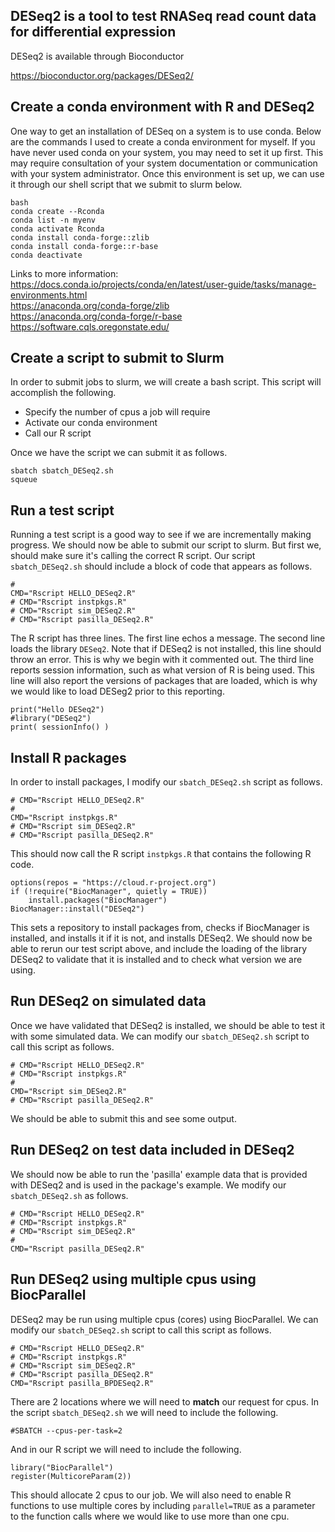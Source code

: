 
## DESeq2 is a tool to test RNASeq read count data for differential expression

DESeq2 is available through Bioconductor

https://bioconductor.org/packages/DESeq2/


## Create a conda environment with R and DESeq2

One way to get an installation of DESeq on a system is to use conda.
Below are the commands I used to create a conda environment for myself.
If you have never used conda on your system, you may need to set it up first.
This may require consultation of your system documentation or communication with your system administrator.
Once this environment is set up, we can use it through our shell script that we submit to slurm below.

```
bash
conda create --Rconda
conda list -n myenv
conda activate Rconda
conda install conda-forge::zlib
conda install conda-forge::r-base
conda deactivate
```

Links to more information:    
https://docs.conda.io/projects/conda/en/latest/user-guide/tasks/manage-environments.html    
https://anaconda.org/conda-forge/zlib    
https://anaconda.org/conda-forge/r-base    
https://software.cqls.oregonstate.edu/    


## Create a script to submit to Slurm

In order to submit jobs to slurm, we will create a bash script.
This script will accomplish the following.

- Specify the number of cpus a job will require
- Activate our conda environment
- Call our R script

Once we have the script we can submit it as follows.

```
sbatch sbatch_DESeq2.sh
squeue
```

## Run a test script

Running a test script is a good way to see if we are incrementally making progress.
We should now be able to submit our script to slurm.
But first we, should make sure it's calling the correct R script.
Our script `sbatch_DESeq2.sh` should include a block of code that appears as follows.

```
#
CMD="Rscript HELLO_DESeq2.R"
# CMD="Rscript instpkgs.R"
# CMD="Rscript sim_DESeq2.R"
# CMD="Rscript pasilla_DESeq2.R"
```

The R script has three lines.
The first line echos a message.
The second line loads the library `DESeq2`.
Note that if DESeq2 is not installed, this line should throw an error.
This is why we begin with it commented out.
The third line reports session information, such as what version of R is being used.
This line will also report the versions of packages that are loaded, which is why we would like to load DESeg2 prior to this reporting.

```
print("Hello DESeq2")
#library("DESeq2")
print( sessionInfo() )
```


## Install R packages

In order to install packages, I modify our `sbatch_DESeq2.sh` script as follows.

```
# CMD="Rscript HELLO_DESeq2.R"
#
CMD="Rscript instpkgs.R"
# CMD="Rscript sim_DESeq2.R"
# CMD="Rscript pasilla_DESeq2.R"
```

This should now call the R script `instpkgs.R` that contains the following R code.

```
options(repos = "https://cloud.r-project.org")
if (!require("BiocManager", quietly = TRUE))
    install.packages("BiocManager")
BiocManager::install("DESeq2")
```

This sets a repository to install packages from, checks if BiocManager is installed, and installs it if it is not, and installs DESeq2.
We should now be able to rerun our test script above, and include the loading of the library DESeq2 to validate that it is installed and to check what version we are using.


## Run DESeq2 on simulated data

Once we have validated that DESeq2 is installed, we should be able to test it with some simulated data.
We can modify our `sbatch_DESeq2.sh` script to call this script as follows.

```
# CMD="Rscript HELLO_DESeq2.R"
# CMD="Rscript instpkgs.R"
#
CMD="Rscript sim_DESeq2.R"
# CMD="Rscript pasilla_DESeq2.R"
```

We should be able to submit this and see some output.


## Run DESeq2 on test data included in DESeq2

We should now be able to run the 'pasilla' example data that is provided with DESeq2 and is used in the package's example.
We modify our `sbatch_DESeq2.sh` as follows.

```
# CMD="Rscript HELLO_DESeq2.R"
# CMD="Rscript instpkgs.R"
# CMD="Rscript sim_DESeq2.R"
#
CMD="Rscript pasilla_DESeq2.R"
```


## Run DESeq2 using multiple cpus using BiocParallel

DESeq2 may be run using multiple cpus (cores) using BiocParallel.
We can modify our `sbatch_DESeq2.sh` script to call this script as follows.

```
# CMD="Rscript HELLO_DESeq2.R"
# CMD="Rscript instpkgs.R"
# CMD="Rscript sim_DESeq2.R"
# CMD="Rscript pasilla_DESeq2.R"
CMD="Rscript pasilla_BPDESeq2.R"
```

There are 2 locations where we will need to **match** our request for cpus.
In the script `sbatch_DESeq2.sh` we will need to include the following.

```
#SBATCH --cpus-per-task=2
```

And in our R script we will need to include the following.

```
library("BiocParallel")
register(MulticoreParam(2))
```

This should allocate 2 cpus to our job.
We will also need to enable R functions to use multiple cores by including `parallel=TRUE` as a parameter to the function calls where we would like to use more than one cpu.


